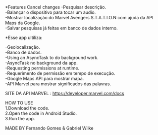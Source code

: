*Features
Cancel changes
-Pesquisar descrição.<br/>
-Balançar o dispositivo para tocar um audio.<br/>
-Mostrar localização do Marvel Avengers S.T.A.T.I.O.N com ajuda da API Maps da Google.<br/>
-Salvar pesquisas já feitas em banco de dados interno.<br/>

*Esse app ultiliza:

-Geolocalização.<br/>
-Banco de dados.<br/>
-Using an AsyncTask to do background work.<br/>
-AsyncTask no background da app.<br/>
-Requesting permissions at runtime.<br/>
-Requerimento de permissão em tempo de execução.<br/>
-Google Maps API para mostrar mapa.<br/>
-API Marvel para mostrar significados das palavras.<br/>

SITE DA API MARVEL : https://developer.marvel.com/docs

HOW TO USE<br/>
1.Download the code.<br/>
2.Open the code in Android Studio.<br/>
3.Run the app.<br/>


MADE BY Fernando Gomes & Gabriel Wilke
